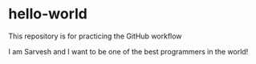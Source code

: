 # hello-world
This repository is for practicing the GitHub workflow

I am Sarvesh and I want to be one of the best programmers in the world!
